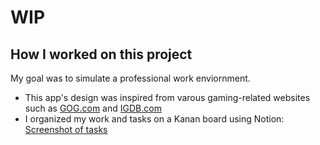# WIP

## How I worked on this project

My goal was to simulate a professional work enviornment. 

* This app's design was inspired from varous gaming-related websites such as [GOG.com](https://www.gog.com/) and [IGDB.com](https://www.igdb.com/games/the-legend-of-zelda-breath-of-the-wild)
* I organized my work and tasks on a Kanan board using Notion: [Screenshot of tasks]()
